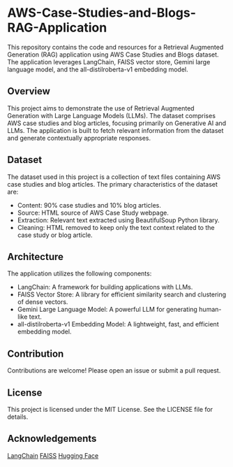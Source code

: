 # AWS-Case-Studies-and-Blogs-RAG-Application

This repository contains the code and resources for a Retrieval Augmented Generation (RAG) application using AWS Case Studies and Blogs dataset. The application leverages LangChain, FAISS vector store, Gemini large language model, and the all-distilroberta-v1 embedding model.

## Overview
This project aims to demonstrate the use of Retrieval Augmented Generation with Large Language Models (LLMs). The dataset comprises AWS case studies and blog articles, focusing primarily on Generative AI and LLMs. The application is built to fetch relevant information from the dataset and generate contextually appropriate responses.

## Dataset
The dataset used in this project is a collection of text files containing AWS case studies and blog articles. The primary characteristics of the dataset are:

- Content: 90% case studies and 10% blog articles.
- Source: HTML source of AWS Case Study webpage.
- Extraction: Relevant text extracted using BeautifulSoup Python library.
- Cleaning: HTML removed to keep only the text context related to the case study or blog article.

## Architecture
The application utilizes the following components:

- LangChain: A framework for building applications with LLMs.
- FAISS Vector Store: A library for efficient similarity search and clustering of dense vectors.
- Gemini Large Language Model: A powerful LLM for generating human-like text.
- all-distilroberta-v1 Embedding Model: A lightweight, fast, and efficient embedding model.

## Contribution
Contributions are welcome! Please open an issue or submit a pull request.

## License
This project is licensed under the MIT License. See the LICENSE file for details.

## Acknowledgements
[LangChain](https://www.langchain.com/)
[FAISS](https://faiss.ai/index.html)
[Hugging Face](https://huggingface.co/)
